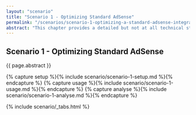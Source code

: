 ```yaml
---
layout: "scenario"
title: "Scenario 1 - Optimizing Standard AdSense"
permalink: "/scenarios/scenario-1-optimizing-a-standard-adsense-integration.html"
abstract: "This chapter provides a detailed but not at all technical step by step guide for the people operating the adverts. Start reading here if you to skip the background and get started right away."
---
```

## Scenario 1 - Optimizing Standard AdSense

{{ page.abstract }}

{% capture setup %}{% include scenario/scenario-1-setup.md %}{% endcapture %}
{% capture usage %}{% include scenario/scenario-1-usage.md %}{% endcapture %}
{% capture analyse %}{% include scenario/scenario-1-analyse.md %}{% endcapture %}

{% include scenario/_tabs.html %}